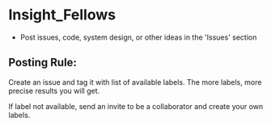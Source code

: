 # Insight_Fellows

* Post issues, code, system design, or other ideas in the 'Issues' section

## Posting Rule: 
Create an issue and tag it with list of available labels. The more labels, more precise results you will get. 

If label not available, send an invite to be a collaborator and create your own labels.

